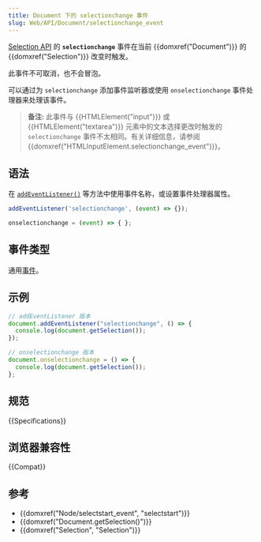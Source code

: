 ```yaml
---
title: Document 下的 selectionchange 事件
slug: Web/API/Document/selectionchange_event
---
```


[Selection API](/zh-CN/docs/Web/API/Selection) 的 **`selectionchange`** 事件在当前 {{domxref("Document")}} 的 {{domxref("Selection")}} 改变时触发。

此事件不可取消，也不会冒泡。

可以通过为 `selectionchange` 添加事件监听器或使用 `onselectionchange` 事件处理器来处理该事件。

> **备注:** 此事件与 {{HTMLElement("input")}} 或 {{HTMLElement("textarea")}} 元素中的文本选择更改时触发的 `selectionchange` 事件不太相同。有关详细信息，请参阅 {{domxref("HTMLInputElement.selectionchange_event")}}。

## 语法

在 [`addEventListener()`](/zh-CN/docs/Web/API/EventTarget/addEventListener) 等方法中使用事件名称，或设置事件处理器属性。

```js
addEventListener('selectionchange', (event) => {});

onselectionchange = (event) => { };
```

## 事件类型

通用[事件](/zh-CN/docs/Web/API/Event)。

## 示例

```js
// addEventListener 版本
document.addEventListener("selectionchange", () => {
  console.log(document.getSelection());
});

// onselectionchange 版本
document.onselectionchange = () => {
  console.log(document.getSelection());
};
```

## 规范

{{Specifications}}

## 浏览器兼容性

{{Compat}}

## 参考

- {{domxref("Node/selectstart_event", "selectstart")}}
- {{domxref("Document.getSelection()")}}
- {{domxref("Selection", "Selection")}}
